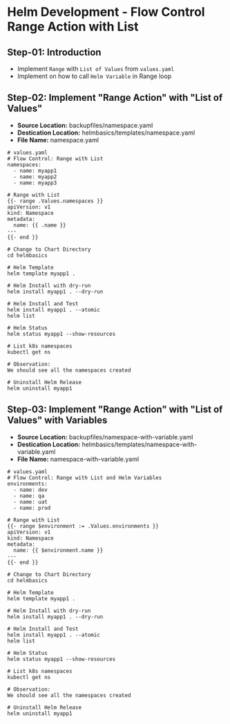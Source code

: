 # Helm Development - Flow Control Range Action with List

## Step-01: Introduction
- Implement `Range` with `List of Values` from `values.yaml`
- Implement on how to call `Helm Variable` in Range loop
 
## Step-02: Implement "Range Action" with "List of Values"
- **Source Location:** backupfiles/namespace.yaml
- **Destication Location:** helmbasics/templates/namespace.yaml
- **File Name:** namespace.yaml
```t
# values.yaml
# Flow Control: Range with List
namespaces:
  - name: myapp1
  - name: myapp2
  - name: myapp3

# Range with List
{{- range .Values.namespaces }}
apiVersion: v1
kind: Namespace
metadata:
  name: {{ .name }}
---  
{{- end }}      

# Change to Chart Directory
cd helmbasics  

# Helm Template
helm template myapp1 .

# Helm Install with dry-run
helm install myapp1 . --dry-run 

# Helm Install and Test
helm install myapp1 . --atomic
helm list

# Helm Status
helm status myapp1 --show-resources

# List k8s namespaces
kubectl get ns

# Observation:
We should see all the namespaces created

# Uninstall Helm Release
helm uninstall myapp1
```


## Step-03: Implement "Range Action" with "List of Values" with Variables
- **Source Location:** backupfiles/namespace-with-variable.yaml
- **Destication Location:** helmbasics/templates/namespace-with-variable.yaml
- **File Name:** namespace-with-variable.yaml
```t
# values.yaml
# Flow Control: Range with List and Helm Variables
environments:
  - name: dev
  - name: qa
  - name: uat  
  - name: prod    

# Range with List
{{- range $environment := .Values.environments }}
apiVersion: v1
kind: Namespace
metadata:
  name: {{ $environment.name }}
---  
{{- end }}           

# Change to Chart Directory
cd helmbasics  

# Helm Template
helm template myapp1 .

# Helm Install with dry-run
helm install myapp1 . --dry-run 

# Helm Install and Test
helm install myapp1 . --atomic
helm list

# Helm Status
helm status myapp1 --show-resources

# List k8s namespaces
kubectl get ns

# Observation:
We should see all the namespaces created

# Uninstall Helm Release
helm uninstall myapp1
```